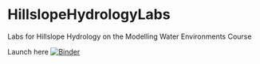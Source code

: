# HillslopeHydrologyLabs
Labs for Hillslope Hydrology on the Modelling Water Environments Course

Launch here [![Binder](https://mybinder.org/badge_logo.svg)](https://mybinder.org/v2/gh/mdhurst1/HillslopeHydrologyLabs/main)

